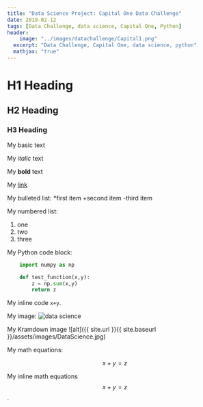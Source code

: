 ```yaml
---
title: "Data Science Project: Capital One Data Challenge"
date: 2019-02-12
tags: [Data Challenge, data science, Capital One, Python]
header: 
    image: "../images/datachallenge/Capital1.png"
  excerpt: "Data Challenge, Capital One, data science, python"
  mathjax: "true"
---
```


# H1 Heading

## H2 Heading

### H3 Heading

My basic text

My *italic* text

My **bold** text 

My [link](https:capitalone.com)

My bulleted list:
*first item
+second item
-third item

My numbered list:
1. one
2. two
3. three

My Python code block:
```python 
	import numpy as np

	def test_function(x,y):
		z = np.sum(x,y)
		return z
```


My inline code `x+y`.

My image:
<img src="{{ site.url }}{{ site.baseurl }}/images/DataScience.png" alt="data science">


My Kramdown image
![alt]({{ site.url }}{{ site.baseurl }}/assets/images/DataScience.jpg)

My math equations:

$$x+y=z$$

My inline math equations $$x+y=z$$.



